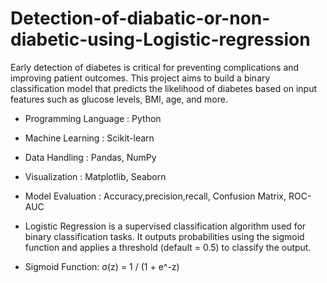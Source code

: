 # Detection-of-diabatic-or-non-diabetic-using-Logistic-regression

Early detection of diabetes is critical for preventing complications and improving patient outcomes. This project aims to build a binary classification model that predicts the likelihood of diabetes based on input features such as glucose levels, BMI, age, and more.

- Programming Language : Python
- Machine Learning : Scikit-learn
- Data Handling : Pandas, NumPy
- Visualization : Matplotlib, Seaborn
- Model Evaluation : Accuracy,precision,recall, Confusion Matrix, ROC-AUC

- Logistic Regression is a supervised classification algorithm used for binary classification tasks. It outputs probabilities using the sigmoid function and applies a threshold (default = 0.5) to classify the output.

- Sigmoid Function: σ(z) = 1 / (1 + e^-z)

